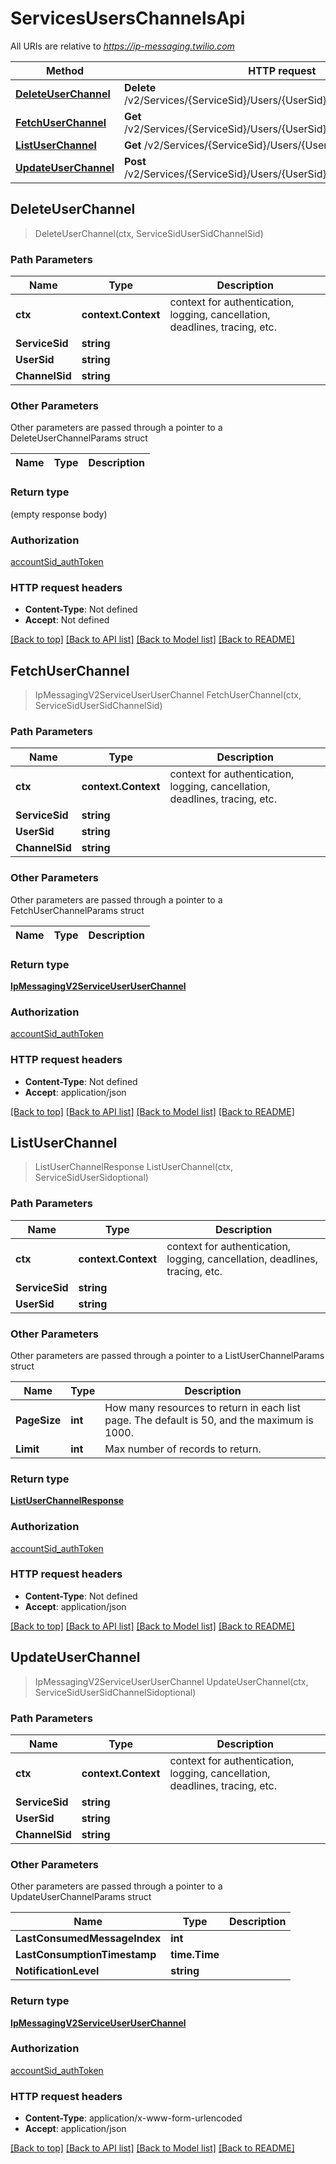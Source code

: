 # ServicesUsersChannelsApi

All URIs are relative to *https://ip-messaging.twilio.com*

Method | HTTP request | Description
------------- | ------------- | -------------
[**DeleteUserChannel**](ServicesUsersChannelsApi.md#DeleteUserChannel) | **Delete** /v2/Services/{ServiceSid}/Users/{UserSid}/Channels/{ChannelSid} | 
[**FetchUserChannel**](ServicesUsersChannelsApi.md#FetchUserChannel) | **Get** /v2/Services/{ServiceSid}/Users/{UserSid}/Channels/{ChannelSid} | 
[**ListUserChannel**](ServicesUsersChannelsApi.md#ListUserChannel) | **Get** /v2/Services/{ServiceSid}/Users/{UserSid}/Channels | 
[**UpdateUserChannel**](ServicesUsersChannelsApi.md#UpdateUserChannel) | **Post** /v2/Services/{ServiceSid}/Users/{UserSid}/Channels/{ChannelSid} | 



## DeleteUserChannel

> DeleteUserChannel(ctx, ServiceSidUserSidChannelSid)



### Path Parameters


Name | Type | Description
------------- | ------------- | -------------
**ctx** | **context.Context** | context for authentication, logging, cancellation, deadlines, tracing, etc.
**ServiceSid** | **string** | 
**UserSid** | **string** | 
**ChannelSid** | **string** | 

### Other Parameters

Other parameters are passed through a pointer to a DeleteUserChannelParams struct


Name | Type | Description
------------- | ------------- | -------------

### Return type

 (empty response body)

### Authorization

[accountSid_authToken](../README.md#accountSid_authToken)

### HTTP request headers

- **Content-Type**: Not defined
- **Accept**: Not defined

[[Back to top]](#) [[Back to API list]](../README.md#documentation-for-api-endpoints)
[[Back to Model list]](../README.md#documentation-for-models)
[[Back to README]](../README.md)


## FetchUserChannel

> IpMessagingV2ServiceUserUserChannel FetchUserChannel(ctx, ServiceSidUserSidChannelSid)



### Path Parameters


Name | Type | Description
------------- | ------------- | -------------
**ctx** | **context.Context** | context for authentication, logging, cancellation, deadlines, tracing, etc.
**ServiceSid** | **string** | 
**UserSid** | **string** | 
**ChannelSid** | **string** | 

### Other Parameters

Other parameters are passed through a pointer to a FetchUserChannelParams struct


Name | Type | Description
------------- | ------------- | -------------

### Return type

[**IpMessagingV2ServiceUserUserChannel**](IpMessagingV2ServiceUserUserChannel.md)

### Authorization

[accountSid_authToken](../README.md#accountSid_authToken)

### HTTP request headers

- **Content-Type**: Not defined
- **Accept**: application/json

[[Back to top]](#) [[Back to API list]](../README.md#documentation-for-api-endpoints)
[[Back to Model list]](../README.md#documentation-for-models)
[[Back to README]](../README.md)


## ListUserChannel

> ListUserChannelResponse ListUserChannel(ctx, ServiceSidUserSidoptional)



### Path Parameters


Name | Type | Description
------------- | ------------- | -------------
**ctx** | **context.Context** | context for authentication, logging, cancellation, deadlines, tracing, etc.
**ServiceSid** | **string** | 
**UserSid** | **string** | 

### Other Parameters

Other parameters are passed through a pointer to a ListUserChannelParams struct


Name | Type | Description
------------- | ------------- | -------------
**PageSize** | **int** | How many resources to return in each list page. The default is 50, and the maximum is 1000.
**Limit** | **int** | Max number of records to return.

### Return type

[**ListUserChannelResponse**](ListUserChannelResponse.md)

### Authorization

[accountSid_authToken](../README.md#accountSid_authToken)

### HTTP request headers

- **Content-Type**: Not defined
- **Accept**: application/json

[[Back to top]](#) [[Back to API list]](../README.md#documentation-for-api-endpoints)
[[Back to Model list]](../README.md#documentation-for-models)
[[Back to README]](../README.md)


## UpdateUserChannel

> IpMessagingV2ServiceUserUserChannel UpdateUserChannel(ctx, ServiceSidUserSidChannelSidoptional)



### Path Parameters


Name | Type | Description
------------- | ------------- | -------------
**ctx** | **context.Context** | context for authentication, logging, cancellation, deadlines, tracing, etc.
**ServiceSid** | **string** | 
**UserSid** | **string** | 
**ChannelSid** | **string** | 

### Other Parameters

Other parameters are passed through a pointer to a UpdateUserChannelParams struct


Name | Type | Description
------------- | ------------- | -------------
**LastConsumedMessageIndex** | **int** | 
**LastConsumptionTimestamp** | **time.Time** | 
**NotificationLevel** | **string** | 

### Return type

[**IpMessagingV2ServiceUserUserChannel**](IpMessagingV2ServiceUserUserChannel.md)

### Authorization

[accountSid_authToken](../README.md#accountSid_authToken)

### HTTP request headers

- **Content-Type**: application/x-www-form-urlencoded
- **Accept**: application/json

[[Back to top]](#) [[Back to API list]](../README.md#documentation-for-api-endpoints)
[[Back to Model list]](../README.md#documentation-for-models)
[[Back to README]](../README.md)

